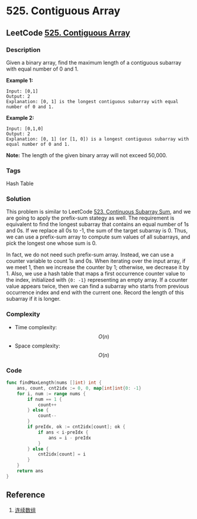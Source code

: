 # 525. Contiguous Array

## LeetCode [525. Contiguous Array](https://leetcode-cn.com/problems/contiguous-array/)

### Description

Given a binary array, find the maximum length of a contiguous subarray with equal number of 0 and 1.

**Example 1:**

```text
Input: [0,1]
Output: 2
Explanation: [0, 1] is the longest contiguous subarray with equal number of 0 and 1.
```

**Example 2:**

```text
Input: [0,1,0]
Output: 2
Explanation: [0, 1] (or [1, 0]) is a longest contiguous subarray with equal number of 0 and 1.
```

**Note:** The length of the given binary array will not exceed 50,000.

### Tags

Hash Table

### Solution

This problem is similar to LeetCode [523. Continuous Subarray Sum](523.-continuous-subarray-sum.md), and we are going to apply the prefix-sum stategy as well. The requirement is equivalent to find the longest subarray that contains an equal number of 1s and 0s. If we replace all 0s to -1, the sum of the target subarray is 0. Thus, we can use a prefix-sum array to compute sum values of all subarrays, and pick the longest one whose sum is 0. 

In fact, we do not need such prefix-sum array. Instead, we can use a counter variable to count 1s and 0s. When iterating over the input array, if we meet 1, then we increase the counter by 1; otherwise, we decrease it by 1. Also, we use a hash table that maps a first occurrence counter value to the index, initialized with `{0: -1}` representing an empty array. If a counter value appears twice, then we can find a subarray who starts from previous occurrence index and end with the current one. Record the length of this subarray if it is longer.

### Complexity

* Time complexity: $$O(n)$$
* Space complexity: $$O(n)$$

### Code

```go
func findMaxLength(nums []int) int {
	ans, count, cnt2idx := 0, 0, map[int]int{0: -1}
	for i, num := range nums {
		if num == 1 {
			count++
		} else {
			count--
		}
		if preIdx, ok := cnt2idx[count]; ok {
			if ans < i-preIdx {
				ans = i - preIdx
			}
		} else {
			cnt2idx[count] = i
		}
	}
	return ans
}
```

## Reference

1. [连续数组](https://leetcode-cn.com/problems/contiguous-array/solution/lian-xu-shu-zu-by-leetcode-solution-mvnm/)

